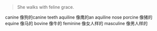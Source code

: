 
> She walks with feline grace.

canine 像狗的canine teeth
aquiline 像鹰的an aquiline nose
porcine 像猪的
equine 像马的
bovine 像牛的
feminine 像女人样的
masculine 像男人样的